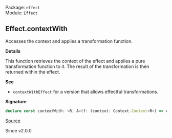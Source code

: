 Package: `effect`<br />
Module: `Effect`<br />

## Effect.contextWith

Accesses the context and applies a transformation function.

**Details**

This function retrieves the context of the effect and applies a pure
transformation function to it. The result of the transformation is then
returned within the effect.

**See**

- `contextWithEffect` for a version that allows effectful transformations.

**Signature**

```ts
declare const contextWith: <R, A>(f: (context: Context.Context<R>) => A) => Effect<A, never, R>
```

[Source](https://github.com/Effect-TS/effect/tree/main/packages/effect/src/Effect.ts#L7387)

Since v2.0.0